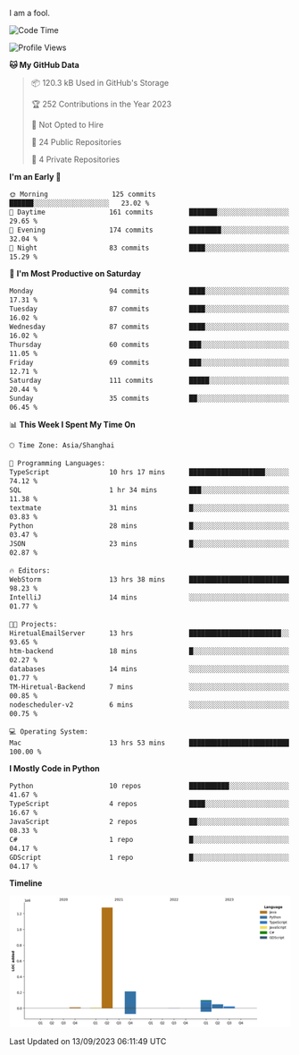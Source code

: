 I am a fool.

<!--START_SECTION:waka-->
![Code Time](http://img.shields.io/badge/Code%20Time-692%20hrs%206%20mins-blue)

![Profile Views](http://img.shields.io/badge/Profile%20Views-2-blue)

**🐱 My GitHub Data** 

> 📦 120.3 kB Used in GitHub's Storage 
 > 
> 🏆 252 Contributions in the Year 2023
 > 
> 🚫 Not Opted to Hire
 > 
> 📜 24 Public Repositories 
 > 
> 🔑 4 Private Repositories 
 > 
**I'm an Early 🐤** 

```text
🌞 Morning                125 commits         ██████░░░░░░░░░░░░░░░░░░░   23.02 % 
🌆 Daytime                161 commits         ███████░░░░░░░░░░░░░░░░░░   29.65 % 
🌃 Evening                174 commits         ████████░░░░░░░░░░░░░░░░░   32.04 % 
🌙 Night                  83 commits          ████░░░░░░░░░░░░░░░░░░░░░   15.29 % 
```
📅 **I'm Most Productive on Saturday** 

```text
Monday                   94 commits          ████░░░░░░░░░░░░░░░░░░░░░   17.31 % 
Tuesday                  87 commits          ████░░░░░░░░░░░░░░░░░░░░░   16.02 % 
Wednesday                87 commits          ████░░░░░░░░░░░░░░░░░░░░░   16.02 % 
Thursday                 60 commits          ███░░░░░░░░░░░░░░░░░░░░░░   11.05 % 
Friday                   69 commits          ███░░░░░░░░░░░░░░░░░░░░░░   12.71 % 
Saturday                 111 commits         █████░░░░░░░░░░░░░░░░░░░░   20.44 % 
Sunday                   35 commits          ██░░░░░░░░░░░░░░░░░░░░░░░   06.45 % 
```


📊 **This Week I Spent My Time On** 

```text
🕑︎ Time Zone: Asia/Shanghai

💬 Programming Languages: 
TypeScript               10 hrs 17 mins      ███████████████████░░░░░░   74.12 % 
SQL                      1 hr 34 mins        ███░░░░░░░░░░░░░░░░░░░░░░   11.38 % 
textmate                 31 mins             █░░░░░░░░░░░░░░░░░░░░░░░░   03.83 % 
Python                   28 mins             █░░░░░░░░░░░░░░░░░░░░░░░░   03.47 % 
JSON                     23 mins             █░░░░░░░░░░░░░░░░░░░░░░░░   02.87 % 

🔥 Editors: 
WebStorm                 13 hrs 38 mins      █████████████████████████   98.23 % 
IntelliJ                 14 mins             ░░░░░░░░░░░░░░░░░░░░░░░░░   01.77 % 

🐱‍💻 Projects: 
HiretualEmailServer      13 hrs              ███████████████████████░░   93.65 % 
htm-backend              18 mins             █░░░░░░░░░░░░░░░░░░░░░░░░   02.27 % 
databases                14 mins             ░░░░░░░░░░░░░░░░░░░░░░░░░   01.77 % 
TM-Hiretual-Backend      7 mins              ░░░░░░░░░░░░░░░░░░░░░░░░░   00.85 % 
nodescheduler-v2         6 mins              ░░░░░░░░░░░░░░░░░░░░░░░░░   00.75 % 

💻 Operating System: 
Mac                      13 hrs 53 mins      █████████████████████████   100.00 % 
```

**I Mostly Code in Python** 

```text
Python                   10 repos            ██████████░░░░░░░░░░░░░░░   41.67 % 
TypeScript               4 repos             ████░░░░░░░░░░░░░░░░░░░░░   16.67 % 
JavaScript               2 repos             ██░░░░░░░░░░░░░░░░░░░░░░░   08.33 % 
C#                       1 repo              █░░░░░░░░░░░░░░░░░░░░░░░░   04.17 % 
GDScript                 1 repo              █░░░░░░░░░░░░░░░░░░░░░░░░   04.17 % 
```



**Timeline**

![Lines of Code chart](https://raw.githubusercontent.com/VeejaLiu/VeejaLiu/master/assets/bar_graph.png)


 Last Updated on 13/09/2023 06:11:49 UTC
<!--END_SECTION:waka-->
